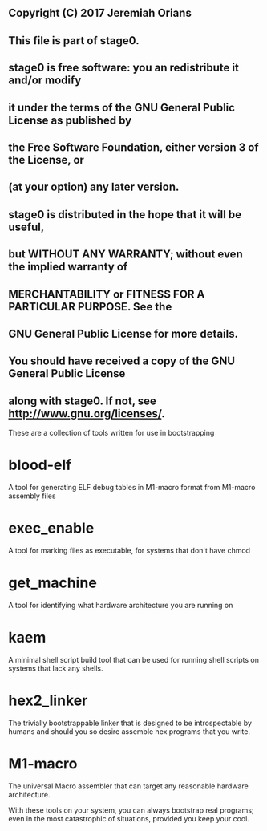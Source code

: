 ## Copyright (C) 2017 Jeremiah Orians
## This file is part of stage0.
##
## stage0 is free software: you an redistribute it and/or modify
## it under the terms of the GNU General Public License as published by
## the Free Software Foundation, either version 3 of the License, or
## (at your option) any later version.
##
## stage0 is distributed in the hope that it will be useful,
## but WITHOUT ANY WARRANTY; without even the implied warranty of
## MERCHANTABILITY or FITNESS FOR A PARTICULAR PURPOSE.  See the
## GNU General Public License for more details.
##
## You should have received a copy of the GNU General Public License
## along with stage0.  If not, see <http://www.gnu.org/licenses/>.

These are a collection of tools written for use in bootstrapping

# blood-elf
A tool for generating ELF debug tables in M1-macro format from M1-macro assembly files

# exec_enable
A tool for marking files as executable, for systems that don't have chmod

# get_machine
A tool for identifying what hardware architecture you are running on

# kaem
A minimal shell script build tool that can be used for running shell scripts on
systems that lack any shells.

# hex2_linker
The trivially bootstrappable linker that is designed to be introspectable by
humans and should you so desire assemble hex programs that you write.

# M1-macro
The universal Macro assembler that can target any reasonable hardware architecture.


With these tools on your system, you can always bootstrap real programs; even in
the most catastrophic of situations, provided you keep your cool.

